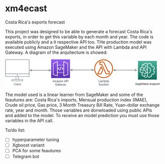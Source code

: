# xm4ecast
Costa Rica's exports forecast

This project was designed to be able to generate a forecast Costa Rica's exports, in order to get this variable by each month and year.
The code is available publicly and a it respective API too. THe production model was executed using Amazon SageMaker and the API with Lambda and API Gateway.
A diagram of the arquitecture is showed:

![diagram](src/diagram.png)

The model used is a linear learner from SageMaker and some of the feautures are: Costa Rica's imports, Mensual production index (IMAE), Crude oil price, Gas price, 3 Month Treasury Bill Rate, Yuan-dollar exchange rate, year and month. Those variables are donwloaded using public APIs and added to the model. To receive an model prediction you must use those variables in the API call.

To/do list:

- [ ] hyperparameter tuning
- [ ] Xgboost variant
- [ ] PCA for some feautures
- [ ] Telegram bot
